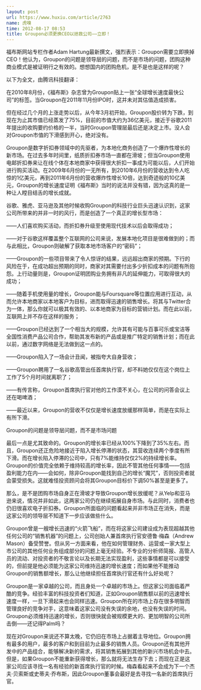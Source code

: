 ```yaml
---
layout: post
url: https://www.huxiu.com/article/2763
name: 虎嗅
time: 2012-08-17 08:53
title: Groupon必须更换CEO以拯救公司——立即！
---
```

福布斯网站专栏作者Adam Hartung最新撰文，强烈表示：Groupon需要立即换掉CEO！他认为，Groupon的问题是领导层的问题，而不是市场的问题，团购这种商业模式是被证明行之有效的。想想国内的团购危机，是不是也是这样的呢？

以下为全文，由腾讯科技翻译：

在2010年8月份，《福布斯》杂志曾为Groupon贴上一张“全球增长速度最快公司”的标签。当Groupon在2011年11月份IPO时，这并未对其估值造成损害。

但在经过几个月的上涨走势以后，从今年3月初开始，Groupon股价转为下跌，到现在为止其市值已经蒸发了75%，目前的市值大约为36亿美元，接近于谷歌2011年提出的收购要约价格的一半，当时Groupon管理层最后还是决定上市。没人会对Groupon市值的下滑感到开心，绝对没有。

Groupon是数字折扣券领域中的先驱者，为本地化商务创造了一个爆炸性增长的新市场。在过去多年时间里，纸质折扣券市场一直都在滑坡；但当Groupon使用电邮折扣券来让在线个体在本地商家中获得很大折扣一事成为可能以后，人们开始进行购买活动。在2009年6月份的一无所有，到2010年6月份的营收达到令人吃惊的1亿美元，再到2011年6月份的营收爆炸性增长10倍，达到奇迹般的10亿美元，Groupon的增长速度证明《福布斯》当时的说法并没有错，因为这真的是一种让人瞠目结舌的增长成就。

谷歌、雅虎、亚马逊及其他时候收购Groupon的科技行业巨头迅速认识到，这家公司所带来的并非一时的风行，而是创造了一个真正的增长型市场：

——人们喜欢购买活动，而折扣券升级至使用现代技术以后会取得成功；

——对于谷歌这样覆盖整个互联网的公司来说，发展本地化项目是很难做到的；而与此相比，Groupon则破解了获取本地市场客户的“密码”；

——Groupon的一些项目带来了令人惊讶的结果，远远超出商家的预期。下行的风险在于，在成功超出预期的同时，商家对其需要付出多少折扣成本的问题有所抱怨。上行动量则是，Groupon证明团购业务拥有非凡的延伸能力，可取得很大的成功；

——随着手机使用量的增长，Groupon能与Foursquare等位置应用进行互动，从而允许本地商家以本地客户为目标，进而取得迅速的销售增长。将其与Twitter合为一体，那么你就可以极其有效的、以本地商家为目标的营销计划。而在此以前，互联网上并不存在这样的服务；

——Groupon已经达到了一个相当大的规模，允许其有可能与百事可乐或宝洁等全国性消费产品公司合作，帮助其发布新的产品或是推广特定的销售计划；而在此以前，通过数字网络是无法做到这一点的。

——Groupon陷入了一场会计丑闻，被指夸大自身营收；

——Groupon聘用了一名谷歌高管出任首席执行官，却不料她仅仅在这个岗位上工作了5个月时间就离职了；

——有传言称，Groupon首席执行官对他的工作漠不关心，在公司的问答会议上还在喝啤酒；

——最近以来，Groupon的营收不仅仅是增长速度放缓那样简单，而是在实际上有所下滑。

Groupon的问题是领导层问题，而不是市场问题

最后一点是尤其致命的。Groupon的增长率已经从100%下降到了35%左右。而且，Groupon还正危险地接近于陷入增长停滞的状态，其营收连续两个季度有所下滑。而在增长陷入停滞的公司中，只有7%能维持仅仅2%的持续增长率。Groupon的价值完全依赖于维持较高的增长率，因此不管其他任何事情——包括盈利能力在内——会如何，除非Groupon能找到自己的增长“魔咒”，否则投资者就会蒙受损失。这就难怪投资顾问会将其Groupon目标价下调50%甚至是更多了。

那么，是不是团购市场自身正在滑坡才导致Groupon增长放缓呢？从Yelp和亚马逊来说，情况并非如此，这两家公司仍在继续拓展自身市场。与此同时，消费者也仍旧很喜欢电子折扣券。Groupon所面临的问题看起来并非市场正在消失，而是这家公司的领导层不知道下一步应该做些什么。

Groupon曾是一艘增长迅速的“火箭飞船”，而在将这家公司建设成为表现超越其他任何公司的“销售机器”的问题上，公司创始人兼首席执行官安德鲁·梅森（Andrew Mason）备受赞誉。但从另一方面来看，他在如何管理财务、运营或一家大型上市公司的其他任何业务组成部分的问题上毫无经验。不专业的分析师简报、高管人员的流动、对投资者的不敬言论以及长期无法实现盈利，这些事情都是可以接受的，但前提是他必须能为这家公司维持迅速的增长速度；而如果他不能推动Groupon的销售额增长，那么让他继续担任首席执行官还有什么好处呢？

Groupon是一家卓越的公司，而且身处一个卓越的市场上。但这家公司面临着严酷的竞争。经验丰富的科技投资者们知道，正如Groupon销售额以前的迅速增长速度一样，一旦下滑起来也会同样迅速。Groupon所在的市场上存在很多明智而管理良好的竞争对手，这意味着这家公司没有失误的余地，也没有失误的时间。Groupon必须维持迅速的增长，否则很快就会被规模更大的、更加明智的公司所击倒——还记得Palm吗？

现在对Groupon来说还不算太晚，它仍旧在市场上占据着主导地位。Groupon拥有最多的用户，最多的客户和到目前为止最多的销售人员。Groupon还有其他开发中的产品组合，能够解决新的需求，将其销售拓展到其他的新兴市场机会中去。但是，如果Groupon不能重新获得增长，那么就将无法生存下去；而现在正是这家公司应该寻找一名有经验的新首席执行官的时候。梅森看起来不会成为下一个杰夫·贝索斯或史蒂夫·乔布斯，因此Groupon董事会最好是去寻找一名新的首席执行官。


